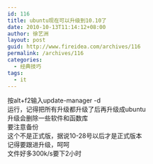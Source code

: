 ```yaml
---
id: 116
title: ubuntu现在可以升级到10.10了
date: 2010-10-13T11:14:12+08:00
author: 徐艺洲
layout: post
guid: http://www.fireidea.com/archives/116
permalink: /archives/116
categories:
  - 经典技巧
tags:
  - it
---
```

<div id="sina_keyword_ad_area2" class="articalContent   ">
  按alt+f2输入update-manager -d<br />运行，记得把所有升级都升级了后再升级成ubuntu<br />升级会删除一些软件和函数库<br />要注意备份<br />这个不是正式版，据说10-28号以后才是正式版本<br />记得要跟进升级，呵呵<br />文件好多300k/s要下2小时</p>